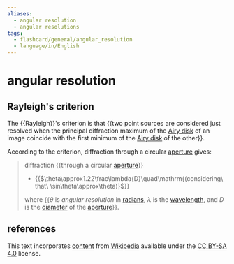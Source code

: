 ```yaml
---
aliases:
  - angular resolution
  - angular resolutions
tags:
  - flashcard/general/angular_resolution
  - language/in/English
---
```


# angular resolution

## Rayleigh's criterion

The {{Rayleigh}}'s criterion is that {{two point sources are considered just resolved when the principal diffraction maximum of the [Airy disk](Airy%20disk.md) of an image coincide with the first minimum of the [Airy disk](Airy%20disk.md) of the other}}. <!--SR:!2025-02-17,500,330!2025-10-30,549,250-->

According to the criterion, diffraction through a circular [aperture](aperture.md) gives:

> diffraction {{through a circular [aperture](aperture.md)}}
>
> - {{$\theta\approx1.22\frac\lambda{D}\quad\mathrm{(considering\ that\ \sin\theta\approx\theta)}$}}
>
> where {{_θ_ is _angular resolution_ in [radians](radian.md), _λ_ is the [wavelength](wavelength.md), and _D_ is the [diameter](diameter.md) of the [aperture](aperture.md)}}. <!--SR:!2025-02-20,503,330!2024-05-06,92,270!2025-07-14,591,310-->

## references

This text incorporates [content](https://en.wikipedia.org/wiki/angular_resolution) from [Wikipedia](Wikipedia.md) available under the [CC BY-SA 4.0](https://creativecommons.org/licenses/by-sa/4.0/) license.

